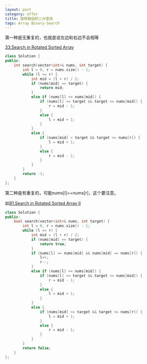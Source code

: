 ```yaml
---
layout: post
category: offer
title: 旋转数组的二分查找
tags: Array Binary-Search
---
```


第一种是无重复的，也就是说左边和右边不会相等

[33.Search in Rotated Sorted Array](https://leetcode.com/problems/search-in-rotated-sorted-array/description/)

```c++
class Solution {
public:
	int search(vector<int>& nums, int target) {
		int l = 0, r = nums.size() - 1;
		while (l <= r) {
			int mid = (l + r) / 2;
			if (nums[mid] == target) {
				return mid;
			}
			else if (nums[l] <= nums[mid]) {
				if (nums[l] <= target && target <= nums[mid]) {
					r = mid - 1;
				}
				else {
					l = mid + 1;
				}
			}
			else {
				if (nums[mid] < target && target <= nums[r]) {
					l = mid + 1;
				}
				else {
					r = mid - 1;
				}
			}
		}
		return -1;
	}
};
```

第二种是有重复的，可能nums[l]==nums[r]，这个要注意。

如[81.Search in Rotated Sorted Array II](https://leetcode.com/problems/search-in-rotated-sorted-array-ii/)

```c++
class Solution {
public:
	bool search(vector<int>& nums, int target) {
		int l = 0, r = nums.size() - 1;
		while (l <= r) {
			int mid = (l + r) / 2;
			if (nums[mid] == target) {
				return true;
			}
			if (nums[l] == nums[mid] && nums[mid] == nums[r]) {
				l++;
				r--;
			}
			else if (nums[l] <= nums[mid]) {
				if (nums[l] <= target && target <= nums[mid]) {
					r = mid - 1;
				}
				else {
					l = mid + 1;
				}
			}
			else {
				if (nums[mid] <= target && target <= nums[r]) {
					l = mid + 1;
				}
				else {
					r = mid - 1;
				}
			}
		}
		return false;
	}
};
```
